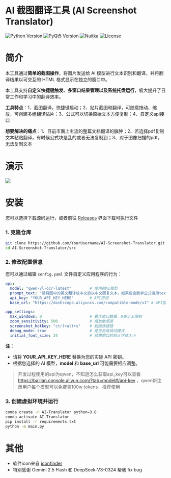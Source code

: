 # AI 截图翻译工具 (AI Screenshot Translator)

[![Python Version](https://img.shields.io/badge/python-3.8+-blue.svg)](https://www.python.org/downloads/) [![PyQt5 Version](https://img.shields.io/badge/PyQt5-5.15+-green.svg)](https://pypi.org/project/PyQt5/) [![Nuitka](https://img.shields.io/badge/Nuitka-Compiled-blue)](https://nuitka.net/) [![License](https://img.shields.io/badge/license-GNU%20GPLv2-blue.svg)](https://www.gnu.org/licenses/gpl-2.0.html)

# 简介

本工具通过**简单的截图操作**，将图片发送给 AI 模型进行文本识别和翻译，并将翻译结果以可交互的 HTML 格式显示在独立的窗口中。

本工具支持**自定义快捷键触发、多窗口结果管理以及系统托盘运行**，极大提升了日常工作和学习中的翻译效率。

**工具特点**：1、截图翻译，快捷键启动；2、贴片截图和翻译，可随意拖动、缩放，可创建多组翻译贴片；3、公式可以切换原始文本方便复制；4、自定义api接口

**想要解决的痛点**：1、目前市面上主流的整篇文档翻译的臃肿；2、若选择pdf复制文本粘贴翻译，有时候公式块是乱的或者无法复制到；3、对于图像扫描的pdf，无法复制文本

# 演示

![](./img/0.1.gif)

# 安装

您可以选择下载源码运行，或者前往 [Releases](https://github.com/Diraw/AI-Screenshot-Translator/releases) 界面下载可执行文件

### 1. 克隆仓库

```bash
git clone https://github.com/YourUsername/AI-Screenshot-Translator.git
cd AI-Screenshot-Translator/src
```

### 2. 修改配置信息

您可以通过编辑 `config.yaml` 文件自定义应用程序的行为：

```yaml
api:
  model: "qwen-vl-ocr-latest"        # 使用的AI模型
  prompt_text: "请将图中的英文翻译成中文后以中文回复文本，如果包含数学公式请用tex格式输出。" # 发送给模型的提示文本
  api_key: "YOUR_API_KEY_HERE"       # API密钥
  base_url: "https://dashscope.aliyuncs.com/compatible-mode/v1" # API服务地址

app_settings:
  max_windows: 0                     # 最大窗口数量，0表示无限制
  zoom_sensitivity: 500              # 缩放敏感度
  screenshot_hotkey: "ctrl+alt+s"    # 截图快捷键
  debug_mode: true                   # 是否启用调试模式
  initial_font_size: 24              # 结果窗口的默认字体大小
```
**注：**

- 请将 **YOUR_API_KEY_HERE** 替换为您的实际 API 密钥。
- 根据您选择的 AI 模型，**model** 和 **base_url** 可能需要相应调整。

> 开发过程使用的api为qwen，不知道怎么获取api_key可以查看 https://bailian.console.aliyun.com/?tab=model#/api-key ，qwen新注册用户每个模型可以免费领100w tokens，推荐使用

### 3. 创建虚拟环境并运行

```bash
conda create -n AI-Translator python=3.8
conda activate AI-Translator
pip install -r requirements.txt
python -m main.py
```

# 其他

- 软件icon来自 [iconfinder](https://www.iconfinder.com/search?q=screenshot&price=free)
- 特别感谢 Gemini 2.5 Flash 和 DeepSeek-V3-0324 帮我 fix bug